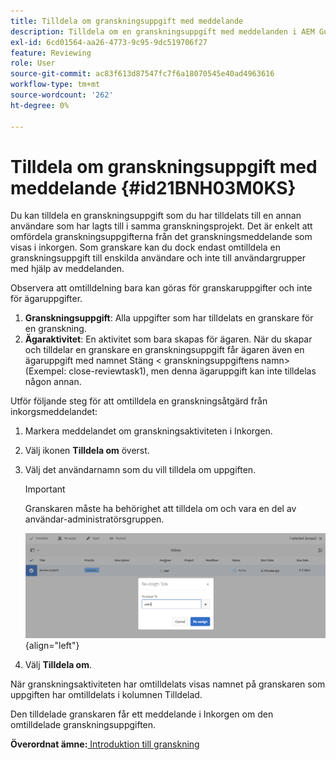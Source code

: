 ```yaml
---
title: Tilldela om granskningsuppgift med meddelande
description: Tilldela om en granskningsuppgift med meddelanden i AEM Guides. Lär dig hur du omtilldelar en granskaraktivitet från inkorgsmeddelandet.
exl-id: 6cd01564-aa26-4773-9c95-9dc519706f27
feature: Reviewing
role: User
source-git-commit: ac83f613d87547fc7f6a18070545e40ad4963616
workflow-type: tm+mt
source-wordcount: '262'
ht-degree: 0%

---
```


# Tilldela om granskningsuppgift med meddelande {#id21BNH03M0KS}

Du kan tilldela en granskningsuppgift som du har tilldelats till en annan användare som har lagts till i samma granskningsprojekt. Det är enkelt att omfördela granskningsuppgifterna från det granskningsmeddelande som visas i inkorgen. Som granskare kan du dock endast omtilldela en granskningsuppgift till enskilda användare och inte till användargrupper med hjälp av meddelanden.

Observera att omtilldelning bara kan göras för granskaruppgifter och inte för ägaruppgifter.

1. **Granskningsuppgift**: Alla uppgifter som har tilldelats en granskare för en granskning.
1. **Ägaraktivitet**: En aktivitet som bara skapas för ägaren. När du skapar och tilldelar en granskare en granskningsuppgift får ägaren även en ägaruppgift med namnet Stäng &lt; granskningsuppgiftens namn\> \(Exempel: close-reviewtask1\), men denna ägaruppgift kan inte tilldelas någon annan.

Utför följande steg för att omtilldela en granskningsåtgärd från inkorgsmeddelandet:

1. Markera meddelandet om granskningsaktiviteten i Inkorgen.
1. Välj ikonen **Tilldela om** överst.
1. Välj det användarnamn som du vill tilldela om uppgiften.

   >[!IMPORTANT]
   >
   > Granskaren måste ha behörighet att tilldela om och vara en del av användar-administratörsgruppen.

   ![](images/reassign-user-inbox.png){align="left"}

1. Välj **Tilldela om**.

När granskningsaktiviteten har omtilldelats visas namnet på granskaren som uppgiften har omtilldelats i kolumnen Tilldelad.

Den tilldelade granskaren får ett meddelande i Inkorgen om den omtilldelade granskningsuppgiften.

**Överordnat ämne:**&#x200B;[ Introduktion till granskning](review.md)
